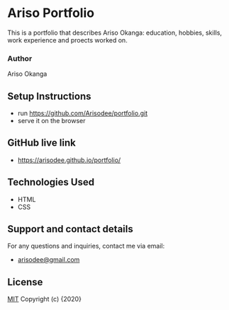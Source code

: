 # Ariso Portfolio
 This is a portfolio that describes Ariso Okanga: education, hobbies, skills, work experience and proects worked on.
### Author
 Ariso Okanga
## Setup Instructions
* run https://github.com/Arisodee/portfolio.git 
* serve it on the browser
## GitHub live link
* https://arisodee.github.io/portfolio/ 
## Technologies Used
* HTML
* CSS
## Support and contact details
For any questions and inquiries, contact me via email:
* arisodee@gmail.com
## License
[MIT](https://choosealicense.com/licenses/mit/)
Copyright (c) {2020}